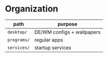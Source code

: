 # Organization

| path        | purpose                    |
|-------------|----------------------------|
| `desktop/`  | DE/WM configs + wallpapers |
| `programs/` | regular apps               |
| `services/` | startup services           |
